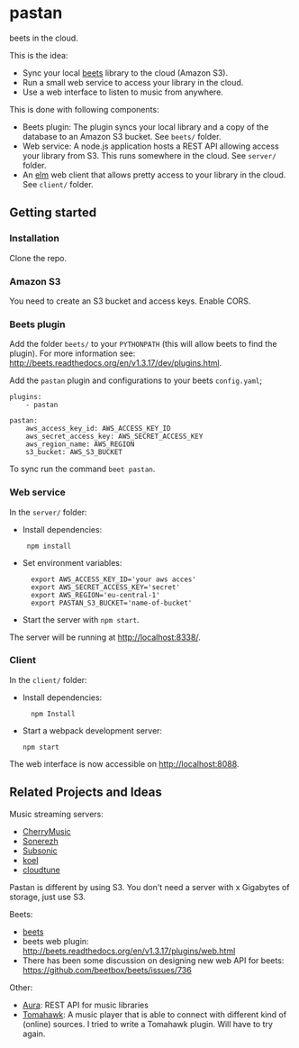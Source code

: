 # pastan

beets in the cloud.

This is the idea:

- Sync your local [beets](http://beets.io/) library to the cloud (Amazon S3).
- Run a small web service to access your library in the cloud.
- Use a web interface to listen to music from anywhere.

This is done with following components:

- Beets plugin: The plugin syncs your local library and a copy of the database to an Amazon S3 bucket. See `beets/` folder.
- Web service: A node.js application hosts a REST API allowing access your library from S3\. This runs somewhere in the cloud. See `server/` folder.
- An [elm](http://elm-lang.org/) web client that allows pretty access to your library in the cloud. See `client/` folder.

## Getting started

### Installation

Clone the repo.

### Amazon S3

You need to create an S3 bucket and access keys. Enable CORS.

### Beets plugin

Add the folder `beets/` to your `PYTHONPATH` (this will allow beets to find the plugin). For more information see: <http://beets.readthedocs.org/en/v1.3.17/dev/plugins.html>.

Add the `pastan` plugin and configurations to your beets `config.yaml`;

```
plugins:
    - pastan

pastan:
    aws_access_key_id: AWS_ACCESS_KEY_ID
    aws_secret_access_key: AWS_SECRET_ACCESS_KEY
    aws_region_name: AWS_REGION
    s3_bucket: AWS_S3_BUCKET
```

To sync run the command `beet pastan`.

### Web service

In the `server/` folder:

- Install dependencies:

  ```
   npm install
  ```

- Set environment variables:

  ```
    export AWS_ACCESS_KEY_ID='your aws acces'
    export AWS_SECRET_ACCESS_KEY='secret'
    export AWS_REGION='eu-central-1'
    export PASTAN_S3_BUCKET='name-of-bucket'
  ```

- Start the server with `npm start`.

The server will be running at <http://localhost:8338/>.

### Client

In the `client/` folder:

- Install dependencies:

  ```
    npm Install
  ```

- Start a webpack development server:

    ```
    npm start
    ```

The web interface is now accessible on <http://localhost:8088>.

## Related Projects and Ideas

Music streaming servers:

- [CherryMusic](http://www.fomori.org/cherrymusic/)
- [Sonerezh](https://www.sonerezh.bzh/)
- [Subsonic](http://www.subsonic.org)
- [koel](http://koel.phanan.net/)
- [cloudtune](https://github.com/jkbrzt/cloudtunes)

Pastan is different by using S3\. You don't need a server with x Gigabytes of storage, just use S3.

Beets:

- [beets](http://beets.io/)
- beets web plugin: <http://beets.readthedocs.org/en/v1.3.17/plugins/web.html>
- There has been some discussion on designing new web API for beets: <https://github.com/beetbox/beets/issues/736>

Other:

- [Aura](https://github.com/beetbox/aura): REST API for music libraries
- [Tomahawk](https://www.tomahawk-player.org/): A music player that is able to connect with different kind of (online) sources. I tried to write a Tomahawk plugin. Will have to try again.
